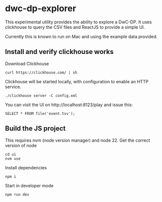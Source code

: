 # dwc-dp-explorer

This experimental utility provides the ability to explore a DwC-DP. It uses clickhouse to query the CSV files and ReactJS to provide a simple UI.

Currently this is known to run on Mac and using the example data provided.

## Install and verify clickhouse works

Download Clickhouse
```
curl https://clickhouse.com/ | sh
```

Clickhouse will be started locally, with configuration to enable an HTTP service.
```
./clickhouse server -C config.xml
``` 

You can visit the UI on http://localhost:8123/play and issue this:
```
SELECT * FROM file('event.tsv');
```

## Build the JS project 
This requires nvm (node version manager) and node 22.
Get the correct version of node
``` 
cd ui
nvm use
```

Install dependencies
```
npm i
```

Start in developer mode
```
npm run dev
```

